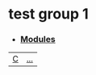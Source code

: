 
# test group 1

- ### [Modules](./test_group_1-modules.md)

| | |
|:---|:---|
| [C](./hello_world-C.md) | [...](./hello_world-C.md) |
